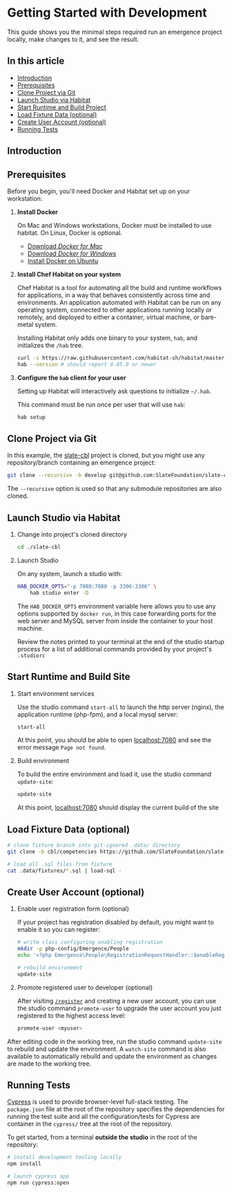 # Getting Started with Development

This guide shows you the minimal steps required run an emergence project locally, make changes to it, and see the result.

## In this article

- [Introduction](#introduction)
- [Prerequisites](#prerequisites)
- [Clone Project via Git](#clone-project-via-git)
- [Launch Studio via Habitat](#launch-studio-via-habitat)
- [Start Runtime and Build Project](#start-runtime-and-build-project)
- [Load Fixture Data (optional)](#load-fixture-data-optional)
- [Create User Account (optional)](#create-user-account-optional)
- [Running Tests](#running-tests)

## Introduction

## Prerequisites

Before you begin, you'll need Docker and Habitat set up on your workstation:

1. **Install Docker**

    On Mac and Windows workstations, Docker must be installed to use habitat. On Linux, Docker is optional.

    - [Download *Docker for Mac*](https://store.docker.com/editions/community/docker-ce-desktop-mac)
    - [Download *Docker for Windows*](https://store.docker.com/editions/community/docker-ce-desktop-windows)
    - [Install Docker on Ubuntu](https://docs.docker.com/install/linux/docker-ce/ubuntu/)

2. **Install Chef Habitat on your system**

    Chef Habitat is a tool for automating all the build and runtime workflows for applications, in a way that behaves consistently across time and environments. An application automated with Habitat can be run on any operating system, connected to other applications running locally or remotely, and deployed to either a container, virtual machine, or bare-metal system.

    Installing Habitat only adds one binary to your system, `hab`, and initializes the `/hab` tree.

    ```bash
    curl -s https://raw.githubusercontent.com/habitat-sh/habitat/master/components/hab/install.sh | sudo bash
    hab --version # should report 0.85.0 or newer
    ```

3. **Configure the `hab` client for your user**

    Setting up Habitat will interactively ask questions to initialize `~/.hab`.

    This command must be run once per user that will use `hab`:

    ```bash
    hab setup
    ```

## Clone Project via Git

In this example, the [slate-cbl](https://github.com/SlateFoundation/slate-cbl) project is cloned, but you might use any repository/branch containing an emergence project:

```bash
git clone --recursive -b develop git@github.com:SlateFoundation/slate-cbl.git
```

The `--recursive` option is used so that any submodule repositories are also cloned.

## Launch Studio via Habitat

1. Change into project's cloned directory

    ```bash
    cd ./slate-cbl
    ```

1. Launch Studio

    On any system, launch a studio with:

    ```bash
    HAB_DOCKER_OPTS="-p 7080:7080 -p 3306:3306" \
        hab studio enter -D
    ```

    The `HAB_DOCKER_OPTS` environment variable here allows you to use any options supported by `docker run`, in this case forwarding ports for the web server and MySQL server from inside the container to your host machine.

    Review the notes printed to your terminal at the end of the studio startup process for a list of additional commands provided by your project's `.studiorc`

## Start Runtime and Build Site

1. Start environment services

    Use the studio command `start-all` to launch the http server (nginx), the application runtime (php-fpm), and a local mysql server:

    ```bash
    start-all
    ```

    At this point, you should be able to open [localhost:7080](http://localhost:7080) and see the error message `Page not found`.

1. Build environment

    To build the entire environment and load it, use the studio command `update-site`:

    ```bash
    update-site
    ```

    At this point, [localhost:7080](http://localhost:7080) should display the current build of the site

## Load Fixture Data (optional)

```bash
# clone fixture branch into git-ignored .data/ directory
git clone -b cbl/competencies https://github.com/SlateFoundation/slate-fixtures.git .data/fixtures

# load all .sql files from fixture
cat .data/fixtures/*.sql | load-sql -
```

## Create User Account (optional)

1. Enable user registration form (optional)

    If your project has registration disabled by default, you might want to enable it so you can register:

    ```bash
    # write class configuring enabling registration
    mkdir -p php-config/Emergence/People
    echo '<?php Emergence\People\RegistrationRequestHandler::$enableRegistration = true;' > php-config/Emergence/People/RegistrationRequestHandler.config.php

    # rebuild environment
    update-site
    ```

1. Promote registered user to developer (optional)

    After visiting [`/register`](http://localhost:7080/register) and creating a new user account, you can use the studio command `promote-user` to upgrade the user account you just registered to the highest access level:

    ```bash
    promote-user <myuser>
    ```

After editing code in the working tree, run the studio command `update-site` to rebuild and update the environment. A `watch-site` command is also available to automatically rebuild and update the environment as changes are made to the working tree.

## Running Tests

[Cypress](https://www.cypress.io/) is used to provide browser-level full-stack testing. The `package.json` file at the root of the repository specifies the dependencies for running the test suite and all the configuration/tests for Cypress are container in the `cypress/` tree at the root of the repository.

To get started, from a terminal **outside the studio** in the root of the repository:

```bash
# install development tooling locally
npm install

# launch cypress app
npm run cypress:open
```
